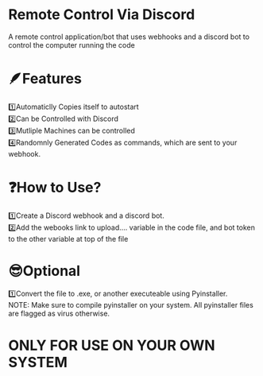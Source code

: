 # Remote Control Via Discord
A remote control application/bot that uses webhooks and a discord bot to control the computer running the code

# 🪶Features  
1️⃣Automaticlly Copies itself to autostart   
2️⃣Can be Controlled with Discord   
3️⃣Mutliple Machines can be controlled    
4️⃣Randomnly Generated Codes as commands, which are sent to your webhook.     

# ❓How to Use?   
1️⃣Create a Discord webhook and a discord bot.   
2️⃣Add the webooks link to upload.... variable in the code file, and bot token to the other variable at top of the file    

# 😎Optional    
1️⃣Convert the file to .exe, or another executeable using Pyinstaller.    
NOTE: Make sure to compile pyinstaller on your system. All pyinstaller files are flagged as virus otherwise.    


# ONLY FOR USE ON YOUR OWN SYSTEM  
